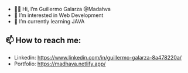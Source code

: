 - 👋🏼 Hi, I’m Guillermo Galarza @Madahva
- 👀 I’m interested in Web Development
- 🌱 I’m currently learning JAVA

## 📫 How to reach me: 

  - Linkedin: https://www.linkedin.com/in/guillermo-galarza-8a478220a/
  - Portfolio: https://madhava.netlify.app/

<!---
Madahva/Madahva is a ✨ special ✨ repository because its `README.md` (this file) appears on your GitHub profile.
You can click the Preview link to take a look at your changes.
--->
